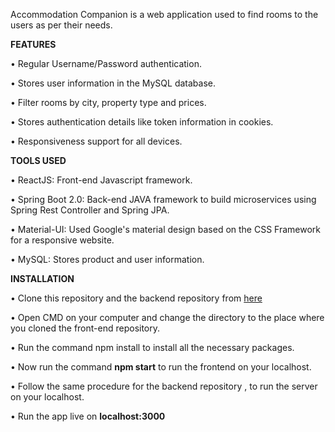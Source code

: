 
Accommodation Companion is a web application used to find rooms to the users as per their needs.

**FEATURES**

•	Regular Username/Password authentication.

•	Stores user information in the MySQL database.

•	Filter rooms by city, property type and prices.

•	Stores authentication details like token information in cookies.

•	Responsiveness support for all devices.

**TOOLS USED**

•	ReactJS: Front-end Javascript framework.

•	Spring Boot 2.0: Back-end JAVA framework to build microservices using Spring Rest Controller and Spring JPA.

•	Material-UI: Used Google's material design based on the CSS Framework for a responsive website.

•	MySQL: Stores product and user information.


**INSTALLATION**

•	Clone this repository and the backend repository from [here](https://github.com/ranirangari/accomodation-companion-server)

• Open CMD on your computer and change the directory to the place where you cloned the front-end repository.

• Run the command npm install to install all the necessary packages.

• Now run the command **npm start** to run the frontend on your localhost.

• Follow the same procedure for the backend repository , to run the server on your localhost.

• Run the app live on **localhost:3000**


